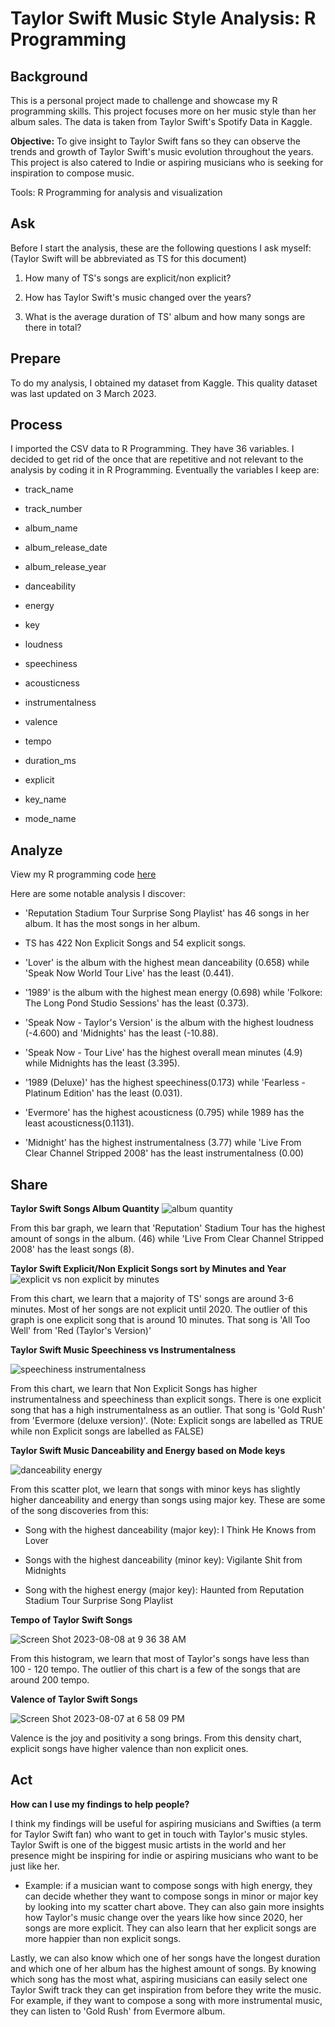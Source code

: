 # Taylor Swift Music Style Analysis: R Programming

## Background

This is a personal project made to challenge and showcase my R programming skills. This project focuses more on her music style than her album sales. The data is taken from Taylor Swift's Spotify Data in Kaggle. 

**Objective:** To give insight to Taylor Swift fans so they can observe the trends and growth of Taylor Swift's music evolution throughout the years. This project is also catered to Indie or aspiring musicians who is seeking for inspiration to compose music. 

Tools: R Programming for analysis and visualization

## Ask
Before I start the analysis, these are the following questions I ask myself: (Taylor Swift will be abbreviated as TS for this document)

1. How many of TS's songs are explicit/non explicit?

2. How has Taylor Swift's music changed over the years?

3. What is the average duration of TS' album and how many songs are there in total?

## Prepare

To do my analysis, I obtained my dataset from Kaggle. This quality dataset was last updated on 3 March 2023.

## Process
I imported the CSV data to R Programming.  They have 36 variables. I decided to get rid of the once that are repetitive and not relevant to the analysis by coding it in R Programming. Eventually the variables I keep are:

* track_name

* track_number

* album_name

* album_release_date

* album_release_year

* danceability

* energy

* key

* loudness

* speechiness

* acousticness

* instrumentalness

* valence

* tempo

* duration_ms

* explicit

* key_name

* mode_name

## Analyze

View my R programming code [here](https://github.com/carolinenata/r_taylorswift/blob/main/tsr.R)


Here are some notable analysis I discover:

* 'Reputation Stadium Tour Surprise Song Playlist' has 46 songs in her album. It has the most songs in her album.

* TS has 422 Non Explicit Songs and 54 explicit songs.

* 'Lover' is the album with the highest mean danceability (0.658) while 'Speak Now World Tour Live' has the least (0.441). 

* '1989' is the album with the highest mean energy (0.698) while 'Folkore: The Long Pond Studio Sessions' has the least (0.373).

* 'Speak Now - Taylor's Version' is the album with the highest loudness (-4.600) and 'Midnights' has the least (-10.88).

* 'Speak Now - Tour Live' has the highest overall mean minutes (4.9) while Midnights has the least (3.395).

* '1989 (Deluxe)' has the highest speechiness(0.173) while 'Fearless - Platinum Edition' has the least (0.031).

* 'Evermore' has the highest acousticness (0.795) while 1989 has the least acousticness(0.1131).

* 'Midnight' has the highest instrumentalness (3.77) while 'Live From Clear Channel Stripped 2008' has the least instrumentalness (0.00) 


## Share

**Taylor Swift Songs Album Quantity**
![album quantity](https://github.com/carolinenata/portfolio/assets/138493962/ef5ffa0a-3453-46ff-8cc6-c801e59065cf)

From this bar graph, we learn that 'Reputation' Stadium Tour has the highest amount of songs in the album. (46) while 'Live From Clear Channel Stripped 2008' has the least songs (8).

**Taylor Swift Explicit/Non Explicit Songs sort by Minutes and Year**
![explicit vs non explicit by minutes](https://github.com/carolinenata/portfolio/assets/138493962/3190db45-18f7-4c07-a981-6cabb7ba70ab)

From this chart,  we learn that a majority of TS' songs are around 3-6 minutes. Most of her songs are not explicit until 2020.  The outlier of this graph is one explicit song that is around 10 minutes.  That song is 'All Too Well' from 'Red (Taylor's Version)'

**Taylor Swift Music Speechiness vs Instrumentalness**

![speechiness instrumentalness](https://github.com/carolinenata/portfolio/assets/138493962/495413cb-1c10-4415-aeb2-6a023a20e1f2)

From this chart, we learn that Non Explicit Songs has higher instrumentalness and speechiness than explicit songs. There is one explicit song that has a high instrumentalness as an outlier. That song is 'Gold Rush' from 'Evermore (deluxe version)'. (Note: Explicit songs are labelled as TRUE while non Explicit songs are labelled as FALSE)

**Taylor Swift Music Danceability and Energy based on Mode keys**

![danceability energy](https://github.com/carolinenata/portfolio/assets/138493962/92fc72be-b3d0-466e-8174-43242ee4e0bf)

From this scatter plot, we learn that songs with minor keys  has slightly higher danceability and energy than songs using major key. These are some of the song discoveries from this:

* Song with the highest danceability (major key): I Think He Knows from Lover

* Songs with the highest danceability (minor key): Vigilante Shit from Midnights

* Song with the highest energy (major key): Haunted from Reputation Stadium Tour Surprise Song Playlist

**Tempo of Taylor Swift Songs**

![Screen Shot 2023-08-08 at 9 36 38 AM](https://github.com/carolinenata/portfolio/assets/138493962/28c1a6ca-1b61-4270-a034-7d39994028d7)

From this histogram, we learn that most of Taylor's songs have less than 100 - 120 tempo. The outlier of this chart is a few of the songs that are around 200 tempo. 

**Valence of Taylor Swift Songs**

![Screen Shot 2023-08-07 at 6 58 09 PM](https://github.com/carolinenata/portfolio/assets/138493962/46733e95-8df0-4775-9023-1b7b43f86f94)

Valence is the joy and positivity a song brings. From this density chart, explicit songs have higher valence than non explicit ones. 


## Act

**How can I use my findings to help people?**

I think my findings will be useful for aspiring musicians and  Swifties (a term for Taylor Swift fan) who want to get in touch with Taylor's music styles. Taylor Swift is one of the biggest music artists in the world and her presence might be inspiring for indie or aspiring musicians who want to be just like her. 

* Example: if a musician want to compose songs with high energy, they can decide whether they want to compose songs in minor or major key by looking into my scatter chart above. They can also gain more insights how Taylor's music change over the years like how since 2020, her songs are more explicit. They can also learn that her explicit songs are more happier than non explicit songs. 

Lastly, we can also know which one of her songs have the longest duration and which one of her album has the highest amount of songs. By knowing which song has the most what, aspiring musicians can easily select one Taylor Swift track they can get inspiration from before they write the music. For example, if they want to compose a song with more instrumental music, they can listen to 'Gold Rush' from Evermore album.
